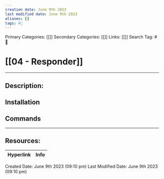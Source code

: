 ```yaml
---
creation date: June 9th 2023
last modified date: June 9th 2023
aliases: []
tags: #🧰
---
```


Primary Categories: [[]] 
Secondary Categories: [[]] 
Links: [[]] 
Search Tag: #🧰  

# [[04 - Responder]]  
___

## Description:


## Installation


## Commands



___

## Resources:

| Hyperlink | Info |
| --------- | ---- |


Created Date: June 9th 2023 (09:10 pm) 
Last Modified Date: June 9th 2023 (09:10 pm)
